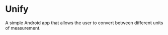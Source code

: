 # Unify
A simple Android app that allows the user to convert between different units of measurement.
